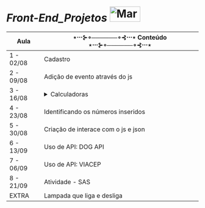 # *Front-End_Projetos* <img src="https://pa1.aminoapps.com/6454/d70fe9741bdcd2bb96c9362818b1e190969d8908_hq.gif" alt="MarineGEO circle logo" style="height: 40px; width:80px;"/>


Aula       | ⋆⋅⋅⋅⊱∘──────∘⊰⋅⋅⋅⋆  Conteúdo  ⋆⋅⋅⋅⊱∘──────∘⊰⋅⋅⋅⋆
---------  | ------
 1 - 02/08 | Cadastro
 2 - 09/08 | Adição de evento através do js
 3 - 16/08 | <details><summary>Calculadoras</summary>![capa](https://github.com/Paivaas/Front-End/assets/123731976/e19c456d-6493-44d3-a96c-cd981337a04c) </details>
 4 - 23/08 | Identificando os números inseridos
 5 - 30/08 | Criação de interace com o js e json
 6 - 13/09 | Uso de API: DOG API
 7 - 06/09 | Uso de API: VIACEP
 8 - 21/09 | Atividade - SAS
 EXTRA     | Lampada que liga e desliga


